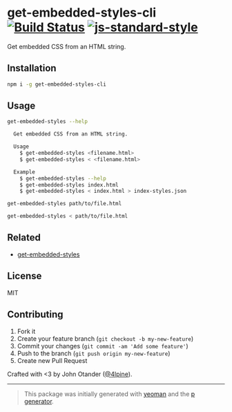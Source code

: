 # get-embedded-styles-cli [![Build Status](https://secure.travis-ci.org/johnotander/get-embedded-styles-cli.png?branch=master)](https://travis-ci.org/johnotander/get-embedded-styles-cli) [![js-standard-style](https://img.shields.io/badge/code%20style-standard-brightgreen.svg?style=flat)](https://github.com/feross/standard)

Get embedded CSS from an HTML string.

## Installation

```bash
npm i -g get-embedded-styles-cli
```

## Usage

```sh
get-embedded-styles --help

  Get embedded CSS from an HTML string.

  Usage
    $ get-embedded-styles <filename.html>
    $ get-embedded-styles < <filename.html>

  Example
    $ get-embedded-styles --help
    $ get-embedded-styles index.html
    $ get-embedded-styles < index.html > index-styles.json
```

```sh
get-embedded-styles path/to/file.html
```

```sh
get-embedded-styles < path/to/file.html
```

## Related

* [get-embedded-styles](https://github.com/johnotander/get-embedded-styles)

## License

MIT

## Contributing

1. Fork it
2. Create your feature branch (`git checkout -b my-new-feature`)
3. Commit your changes (`git commit -am 'Add some feature'`)
4. Push to the branch (`git push origin my-new-feature`)
5. Create new Pull Request

Crafted with <3 by John Otander ([@4lpine](https://twitter.com/4lpine)).

***

> This package was initially generated with [yeoman](http://yeoman.io) and the [p generator](https://github.com/johnotander/generator-p.git).
